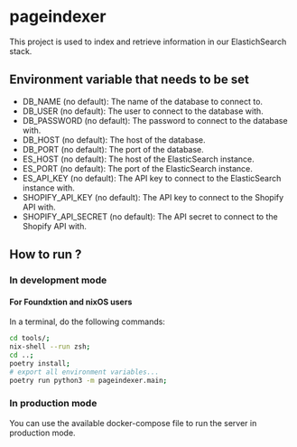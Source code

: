 # pageindexer
This project is used to index and retrieve information in our ElastichSearch stack.

## Environment variable that needs to be set
- DB\_NAME (no default): The name of the database to connect to.
- DB\_USER (no default): The user to connect to the database with.
- DB\_PASSWORD (no default): The password to connect to the database with.
- DB\_HOST (no default): The host of the database.
- DB\_PORT (no default): The port of the database.
- ES\_HOST (no default): The host of the ElasticSearch instance.
- ES\_PORT (no default): The port of the ElasticSearch instance.
- ES\_API\_KEY (no default): The API key to connect to the ElasticSearch
  instance with.
- SHOPIFY\_API\_KEY (no default): The API key to connect to the Shopify API
  with.
- SHOPIFY\_API\_SECRET (no default): The API secret to connect to the Shopify
  API with.

## How to run ?

### In development mode

#### For Foundxtion and nixOS users

In a terminal, do the following commands:
```zsh
cd tools/;
nix-shell --run zsh;
cd ..;
poetry install;
# export all environment variables...
poetry run python3 -m pageindexer.main;
```

### In production mode
You can use the available docker-compose file to run the server in production mode.
